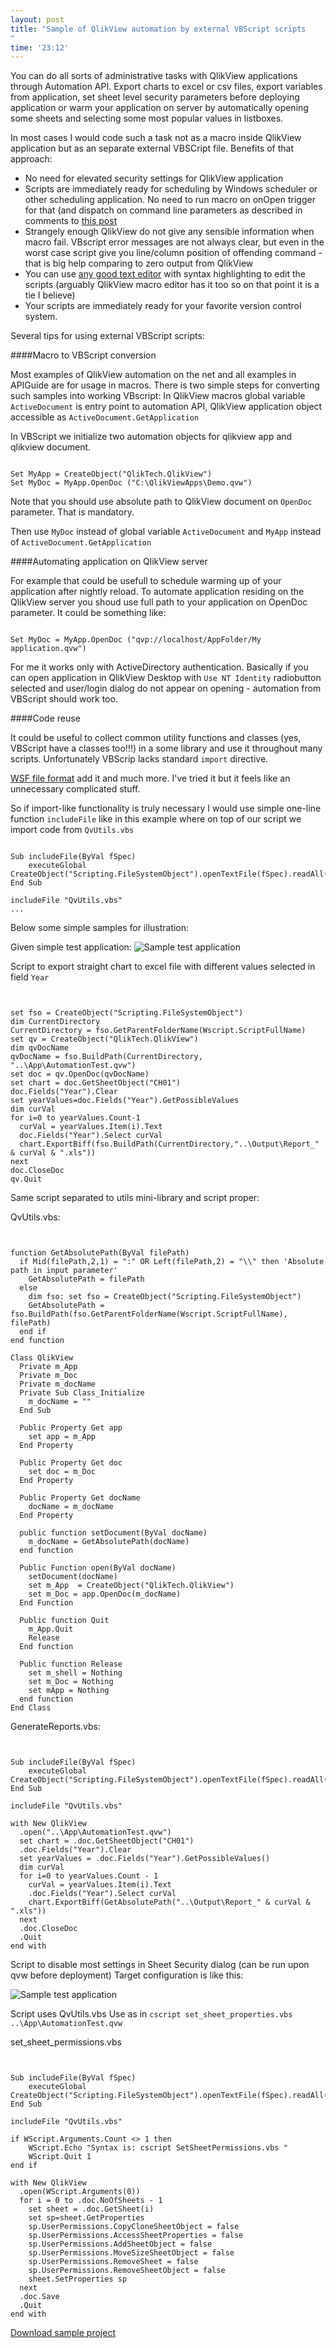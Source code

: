 ```yaml
--- 
layout: post
title: "Sample of QlikView automation by external VBScript scripts
"
time: '23:12'
---
```


You can do all sorts of administrative tasks with QlikView applications through Automation API.
Export charts to excel or csv files, export variables from application, set sheet level security parameters before deploying application or warm your application on server by automatically opening some sheets and selecting some most popular values in listboxes.

In most cases I would code such a task not as a macro inside QlikView application but as an separate external VBSCript file. Benefits of that approach:

- No need for elevated security settings for QlikView application
- Scripts are immediately ready for scheduling by Windows scheduler or other scheduling application. No need to run macro on onOpen trigger for that (and dispatch on command line parameters as described in comments to [this post](http://qlikviewmaven.blogspot.ru/2008/08/qlikview-command-line-and-automation.html)
- Strangely enough QlikView do not give any sensible information when macro fail. VBscript error messages are not always clear, but even in the worst case script give you line/column position of offending command - that is big help comparing to zero output from QlikView  
- You can use [any good text editor](http://www.sublimetext.com/3) with syntax highlighting to edit the scripts (arguably QlikView macro editor has it too so on that point it is a tie I believe)
- Your scripts are immediately ready for your favorite version control system.

Several tips for using external VBScript scripts:

####Macro to VBScript conversion

Most examples of QlikView automation on the net and all examples in APIGuide are for usage in macros. There is two simple steps for converting such samples into working VBscript:
In QlikView macros global variable `ActiveDocument` is entry point to automation API, QlikView application object accessible as `ActiveDocument.GetApplication`

In VBScript we initialize two automation objects for qlikview app and qlikview document.

<pre><code class="vbscript">
Set MyApp = CreateObject("QlikTech.QlikView")
Set MyDoc = MyApp.OpenDoc ("C:\QlikViewApps\Demo.qvw")
</code></pre>

Note that you should use absolute path to QlikView document on `OpenDoc` parameter. That is mandatory.

Then use `MyDoc` instead of global variable `ActiveDocument` and `MyApp` instead of `ActiveDocument.GetApplication`

####Automating application on QlikView server

For example that could be usefull to schedule warming up of your application after nightly reload.
To automate application residing on the QlikView server you shoud use full path to your application on OpenDoc parameter. It could be something like:

<pre><code class="vbscript">
Set MyDoc = MyApp.OpenDoc ("qvp://localhost/AppFolder/My application.qvw")
</code></pre>

For me it works only with ActiveDirectory authentication. Basically if you can open application in QlikView Desktop with `Use NT Identity` radiobutton selected and user/login dialog do not appear on opening - automation from VBScript should work too.

####Code reuse

It could be useful to collect common utility functions and classes (yes, VBScript have a classes too!!!) in a some library and use it throughout many scripts. Unfortunately VBScrip lacks standard `import` directive.

[WSF file format](http://msdn.microsoft.com/library/15x4407c(v=VS.84).aspx) add it and much more. I've tried it but it feels like an unnecessary complicated stuff.

So if import-like functionality is truly necessary I would use simple one-line function `includeFile` like in this example where on top of our script we import code from `QvUtils.vbs`


<pre><code class="vbscript">
Sub includeFile(ByVal fSpec)
    executeGlobal CreateObject("Scripting.FileSystemObject").openTextFile(fSpec).readAll()
End Sub

includeFile "QvUtils.vbs"
...
</code></pre>

Below some simple samples for illustration:

Given simple test application:
![Sample test application](/images/automation_sample.png)


Script to export straight chart to excel file with different values selected in field `Year` 



<pre><code class="vbscript">

set fso = CreateObject("Scripting.FileSystemObject")
dim CurrentDirectory
CurrentDirectory = fso.GetParentFolderName(Wscript.ScriptFullName)
set qv = CreateObject("QlikTech.QlikView")
dim qvDocName
qvDocName = fso.BuildPath(CurrentDirectory, "..\App\AutomationTest.qvw")
set doc = qv.OpenDoc(qvDocName)
set chart = doc.GetSheetObject("CH01")
doc.Fields("Year").Clear
set yearValues=doc.Fields("Year").GetPossibleValues
dim curVal
for i=0 to yearValues.Count-1
  curVal = yearValues.Item(i).Text
  doc.Fields("Year").Select curVal
  chart.ExportBiff(fso.BuildPath(CurrentDirectory,"..\Output\Report_" & curVal & ".xls"))
next
doc.CloseDoc
qv.Quit
</code></pre>

Same script separated to utils mini-library and script proper:

QvUtils.vbs:

<pre><code class="vbscript">

function GetAbsolutePath(ByVal filePath)
  if Mid(filePath,2,1) = ":" OR Left(filePath,2) = "\\" then 'Absolute path in input parameter'
    GetAbsolutePath = filePath
  else
    dim fso: set fso = CreateObject("Scripting.FileSystemObject")
    GetAbsolutePath = fso.BuildPath(fso.GetParentFolderName(Wscript.ScriptFullName), filePath)
  end if
end function

Class QlikView
  Private m_App
  Private m_Doc
  Private m_docName
  Private Sub Class_Initialize
    m_docName = ""
  End Sub

  Public Property Get app
    set app = m_App
  End Property

  Public Property Get doc
    set doc = m_Doc
  End Property

  Public Property Get docName
    docName = m_docName
  End Property

  public function setDocument(ByVal docName)
    m_docName = GetAbsolutePath(docName)
  end function

  Public Function open(ByVal docName)
    setDocument(docName)
    set m_App  = CreateObject("QlikTech.QlikView")
    set m_Doc = app.OpenDoc(m_docName)
  End Function

  Public function Quit
    m_App.Quit
    Release
  End function

  Public function Release
    set m_shell = Nothing
    set m_Doc = Nothing
    set mApp = Nothing
  end function
End Class
</code></pre>

GenerateReports.vbs:

<pre><code class="vbscript">

Sub includeFile(ByVal fSpec)
    executeGlobal CreateObject("Scripting.FileSystemObject").openTextFile(fSpec).readAll()
End Sub

includeFile "QvUtils.vbs"

with New QlikView
  .open("..\App\AutomationTest.qvw")
  set chart = .doc.GetSheetObject("CH01")
  .doc.Fields("Year").Clear
  set yearValues = .doc.Fields("Year").GetPossibleValues()
  dim curVal
  for i=0 to yearValues.Count - 1
    curVal = yearValues.Item(i).Text
    .doc.Fields("Year").Select curVal
    chart.ExportBiff(GetAbsolutePath("..\Output\Report_" & curVal & ".xls"))
  next
  .doc.CloseDoc
  .Quit
end with
</code></pre>

Script to disable most settings in Sheet Security dialog (can be run upon qvw before deployment)
Target configuration is like this:

![Sample test application](/images/sheet_properties.png)

Script uses QvUtils.vbs
Use as in `cscript set_sheet_properties.vbs ..\App\AutomationTest.qvw`

set_sheet_permissions.vbs

<pre><code class="vbscript">

Sub includeFile(ByVal fSpec)
    executeGlobal CreateObject("Scripting.FileSystemObject").openTextFile(fSpec).readAll()
End Sub

includeFile "QvUtils.vbs"

if WScript.Arguments.Count <> 1 then
    WScript.Echo "Syntax is: cscript SetSheetPermissions.vbs <QlikViewFileName>"
    WScript.Quit 1
end if

with New QlikView
  .open(WScript.Arguments(0))
  for i = 0 to .doc.NoOfSheets - 1
    set sheet = .doc.GetSheet(i)
    set sp=sheet.GetProperties
    sp.UserPermissions.CopyCloneSheetObject = false
    sp.UserPermissions.AccessSheetProperties = false
    sp.UserPermissions.AddSheetObject = false
    sp.UserPermissions.MoveSizeSheetObject = false
    sp.UserPermissions.RemoveSheet = false
    sp.UserPermissions.RemoveSheetObject = false
    sheet.SetProperties sp
  next
  .doc.Save
  .Quit
end with
</code></pre>

[Download sample project](/downloads/QlikViewAutomationSample.zip)